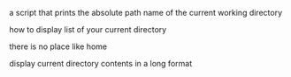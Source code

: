 a script that prints the absolute path name of the current working directory

how to display list of your current directory

there is no place like home 

display current directory contents in a long format

